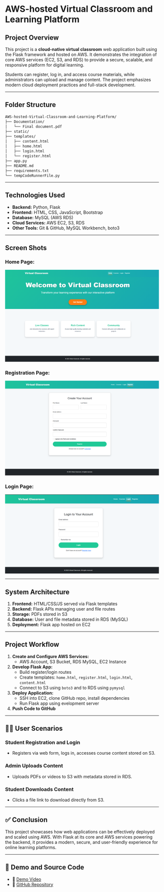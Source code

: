 # AWS-hosted Virtual Classroom and Learning Platform

## Project Overview

This project is a **cloud-native virtual classroom** web application built using the Flask framework and hosted on AWS. It demonstrates the integration of core AWS services (EC2, S3, and RDS) to provide a secure, scalable, and responsive platform for digital learning.

Students can register, log in, and access course materials, while administrators can upload and manage content. The project emphasizes modern cloud deployment practices and full-stack development.

---

## Folder Structure

```
AWS-hosted-Virtual-Classroom-and-Learning-Platform/
├── Documentation/
│   └── Final document.pdf
├── static/
├── templates/
│   ├── content.html
│   ├── home.html
│   ├── login.html
│   └── register.html
├── app.py
├── README.md
├── requirements.txt
└── tempCodeRunnerFile.py
```

---

## Technologies Used

- **Backend:** Python, Flask  
- **Frontend:** HTML, CSS, JavaScript, Bootstrap  
- **Database:** MySQL (AWS RDS)  
- **Cloud Services:** AWS EC2, S3, RDS  
- **Other Tools:** Git & GitHub, MySQL Workbench, boto3

---

## Screen Shots

### Home Page:
![Home Page](./templates//Screenshot%202025-07-06%20110321.png)

### Registration Page:
![Registration Page](./templates/Screenshot%202025-07-06%20110403.png)

### Login Page:
![Login Page](./templates//Screenshot%202025-07-06%20110338.png)


---

## System Architecture

1. **Frontend:** HTML/CSS/JS served via Flask templates
2. **Backend:** Flask APIs managing user and file routes
3. **Storage:** PDFs stored in S3
4. **Database:** User and file metadata stored in RDS (MySQL)
5. **Deployment:** Flask app hosted on EC2 

---

## Project Workflow

1. **Create and Configure AWS Services:**
   - AWS Account, S3 Bucket, RDS MySQL, EC2 Instance
2. **Develop Flask App:**
   - Build register/login routes
   - Create templates: `home.html`, `register.html`, `login.html`, `content.html`
   - Connect to S3 using `boto3` and to RDS using `pymysql`
3. **Deploy Application:**
   - SSH into EC2, clone GitHub repo, install dependencies
   - Run Flask app using evelopment server
4. **Push Code to GitHub**

---

## 👨‍🏫 User Scenarios

### Student Registration and Login
- Registers via web form, logs in, accesses course content stored on S3.

### Admin Uploads Content
- Uploads PDFs or videos to S3 with metadata stored in RDS.

### Student Downloads Content
- Clicks a file link to download directly from S3.
  
---

## ✅ Conclusion

This project showcases how web applications can be effectively deployed and scaled using AWS. With Flask at its core and AWS services powering the backend, it provides a modern, secure, and user-friendly experience for online learning platforms.

---

## 🔗 Demo and Source Code

- 🎥 [Demo Video](https://drive.google.com/file/d/1ejF2uoJcwmoYvI0AXSAS5j_YhlzzvT9f/view?usp=drive_link)  
- 🧾 [GitHub Repository](https://github.com/Aniket2521/AWS.git)
